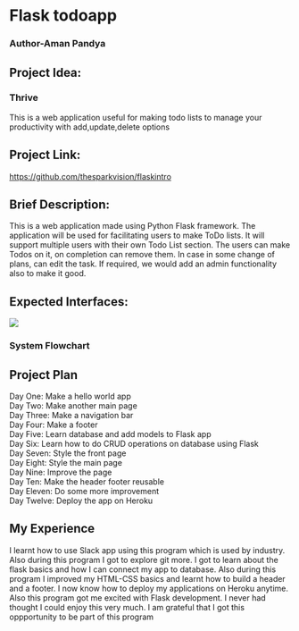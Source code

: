 # Flask todoapp
<h3>Author-Aman Pandya</h3>

<h2>Project Idea:</h2>

<h3>Thrive</h3>
This is a web application useful for making todo lists to manage your productivity with add,update,delete options

<h2>Project Link:</h2>

https://github.com/thesparkvision/flaskintro

<h2>Brief Description:</h2>

This is a web application made using Python Flask framework. The application will be used for facilitating users to make ToDo lists. It will support multiple users with their own Todo List section. The users can make Todos on it, on completion can remove them. In case in some change of plans, can edit the task. If required, we would add an admin functionality also to make it good.

<h2>Expected Interfaces:</h2>

<img src="https://github.com/thesparkvision/flaskintro/blob/master/prj1.png">
<br>
<h3>System Flowchart</h3>

<h2>Project Plan</h2>

Day One: Make a hello world app<br/>
Day Two: Make another main page<br/>
Day Three: Make a navigation bar<br/>
Day Four: Make a footer<br/>
Day Five: Learn database and add models to Flask app<br/>
Day Six: Learn how to do CRUD operations on database using Flask<br/>
Day Seven: Style the front page<br/>
Day Eight: Style the main page<br/>
Day Nine: Improve the page<br/>
Day Ten: Make the header footer reusable<br/>
Day Eleven: Do some more improvement<br/>
Day Twelve: Deploy the app on Heroku<br/>

<h2>My Experience</h2>

I learnt how to use Slack app using this program which is used by industry. Also during this program I got to explore git more.
I got to learn about the flask basics and how I can connect my app to database. Also during this program I improved my HTML-CSS basics and learnt how to build a header and a footer. I now know how to deploy my applications on Heroku anytime. Also this program got me excited with Flask development. I never had thought I could enjoy this very much. I am grateful that I got this oppportunity to be part of this program

